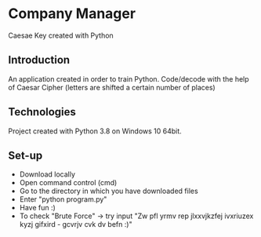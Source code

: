 # Company Manager
Caesae Key created with Python

## Introduction
An application created in order to train Python. Code/decode with the help of Caesar Cipher (letters are shifted a certain number of places)

## Technologies
Project created with Python 3.8 on Windows 10 64bit.

## Set-up
- Download locally
- Open command control (cmd)
- Go to the directory in which you have downloaded files
- Enter "python program.py"
- Have fun :)
- To check "Brute Force" -> try input "Zw pfl yrmv rep jlxxvjkzfej ivxriuzex kyzj gifxird - gcvrjv cvk dv befn :)"
